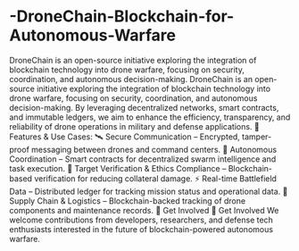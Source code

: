 # -DroneChain-Blockchain-for-Autonomous-Warfare
DroneChain is an open-source initiative exploring the integration of blockchain technology into drone warfare, focusing on security, coordination, and autonomous decision-making.
DroneChain is an open-source initiative exploring the integration of blockchain technology into drone warfare, focusing on security, coordination, and autonomous decision-making. By leveraging decentralized networks, smart contracts, and immutable ledgers, we aim to enhance the efficiency, transparency, and reliability of drone operations in military and defense applications.
🔹 Features & Use Cases:
🛰 Secure Communication – Encrypted, tamper-proof messaging between drones and command centers.
🤖 Autonomous Coordination – Smart contracts for decentralized swarm intelligence and task execution.
🎯 Target Verification & Ethics Compliance – Blockchain-based verification for reducing collateral damage.
⚡ Real-time Battlefield Data – Distributed ledger for tracking mission status and operational data.
🔄 Supply Chain & Logistics – Blockchain-backed tracking of drone components and maintenance records.
🚀 Get Involved
🚀 Get Involved
We welcome contributions from developers, researchers, and defense tech enthusiasts interested in the future of blockchain-powered autonomous warfare.
